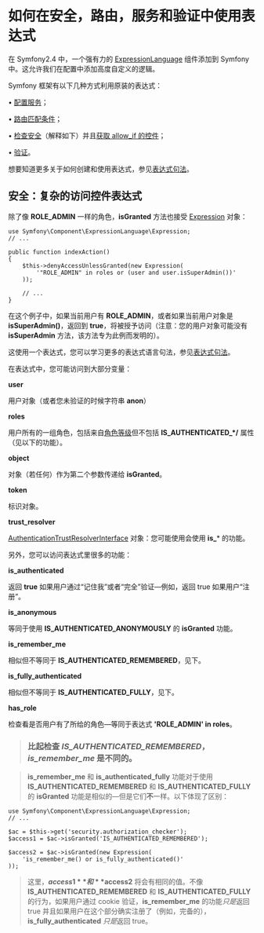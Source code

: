# 如何在安全，路由，服务和验证中使用表达式

在 Symfony2.4 中，一个强有力的 [ExpressionLanguage](http://symfony.com/doc/current/components/expression_language/introduction.html) 组件添加到 Symfony 中。这允许我们在配置中添加高度自定义的逻辑。

Symfony 框架有以下几种方式利用原装的表达式：

•	[配置服务](http://symfony.com/doc/current/book/service_container.html#book-services-expressions)；

•	[路由匹配条件](http://symfony.com/doc/current/book/routing.html#book-routing-conditions)；

•	[检查安全](http://symfony.com/doc/current/cookbook/expression/expressions.html#book-security-expressions)（解释如下）并且[获取 allow_if 的控件](http://symfony.com/doc/current/cookbook/security/access_control.html#book-security-allow-if)；

•	[验证](http://symfony.com/doc/current/reference/constraints/Expression.html)。

想要知道更多关于如何创建和使用表达式，参见[表达式句法](http://symfony.com/doc/current/components/expression_language/syntax.html)。

## 安全：复杂的访问控件表达式

除了像 **ROLE_ADMIN** 一样的角色，**isGranted** 方法也接受 [Expression](http://api.symfony.com/2.7/Symfony/Component/ExpressionLanguage/Expression.html) 对象：

```
use Symfony\Component\ExpressionLanguage\Expression;
// ...

public function indexAction()
{
    $this->denyAccessUnlessGranted(new Expression(
        '"ROLE_ADMIN" in roles or (user and user.isSuperAdmin())'
    ));

    // ...
}
```

在这个例子中，如果当前用户有 **ROLE_ADMIN**，或者如果当前用户对象是 **isSuperAdmin()**，返回到 **true**，将被授予访问（注意：您的用户对象可能没有 **isSuperAdmin** 方法，该方法专为此例而发明的）。

这使用一个表达式，您可以学习更多的表达式语言句法，参见[表达式句法](http://symfony.com/doc/current/components/expression_language/syntax.html)。

在表达式中，您可能访问到大部分变量：

**user**

   用户对象（或者您未验证的时候字符串 **anon**）

**roles**

   用户所有的一组角色，包括来自[角色等级](http://symfony.com/doc/current/book/security.html#security-role-hierarchy)但不包括 **IS_AUTHENTICATED_*/** 属性（见以下的功能）。

**object**

   对象（若任何）作为第二个参数传递给 **isGranted**。

**token**

   标识对象。

**trust_resolver**

   [AuthenticationTrustResolverInterface](http://api.symfony.com/2.7/Symfony/Component/Security/Core/Authentication/AuthenticationTrustResolverInterface.html) 对象：您可能使用会使用 **is_*** 的功能。

另外，您可以访问表达式里很多的功能：

**is_authenticated**

   返回 **true** 如果用户通过“记住我”或者“完全”验证—例如，返回 true 如果用户“注册”。

**is_anonymous**

   等同于使用 **IS_AUTHENTICATED_ANONYMOUSLY** 的 **isGranted** 功能。

**is_remember_me**

   相似但不等同于 **IS_AUTHENTICATED_REMEMBERED**，见下。

**is_fully_authenticated**

   相似但不等同于 **IS_AUTHENTICATED_FULLY**，见下。

**has_role**

   检查看是否用户有了所给的角色—等同于表达式 **'ROLE_ADMIN' in roles**。

> ### 比起检查 *IS_AUTHENTICATED_REMEMBERED*，*is_remember_me* 是不同的。

> **is_remember_me** 和 **is_authenticated_fully** 功能对于使用 **IS_AUTHENTICATED_REMEMBERED** 和 **IS_AUTHENTICATED_FULLY**  的 **isGranted** 功能是相似的—但是它们**不**一样。以下体现了区别：

```
use Symfony\Component\ExpressionLanguage\Expression;
// ...

$ac = $this->get('security.authorization_checker');
$access1 = $ac->isGranted('IS_AUTHENTICATED_REMEMBERED');

$access2 = $ac->isGranted(new Expression(
    'is_remember_me() or is_fully_authenticated()'
));
```

> 这里，**$access1** 和 **$access2** 将会有相同的值。不像 **IS_AUTHENTICATED_REMEMBERED** 和 **IS_AUTHENTICATED_FULLY** 的行为，如果用户通过 cookie 验证，**is_remember_me** 的功能*只是*返回 true 并且如果用户在这个部分确实注册了（例如，完备的），**is_fully_authenticated** *只是*返回 true。

